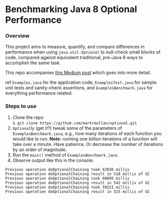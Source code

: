 # Benchmarking Java 8 Optional Performance

### Overview

This project aims to measure, quantify, and compare differences in performance when using `java.util.Optional` to null-check small blocks of code, compared against equivalent traditional, pre-Java 8 ways to accomplish the same task.

This repo accompanies [this Medium post](https://medium.com/@markmullan/benchmarking-java-8-optional-performance-566a2c6cd51c) which goes into more detail.

ref `Examples.java` for the application code, `ExamplesTest.java` for sample unit tests and sanity-check assertions, and `ExamplesBenchmark.java` for everything performance related.

### Steps to use

1. Clone the repo <br/>
  `$ git clone https://github.com/markrmullan/optional.git`
2. `Optional`ly (get it?) tweak some of the parameters of `ExamplesBenchmark.java`, e.g., how many iterations of each function you would like to run. **Note:** running one billion iterations of a function will take over a minute. Have patience. Or decrease the number of iterations by an order of magnitude.  
3. Run the `main()` method of `ExamplesBenchmark.java`.
4. Observe output like this in the console:

```
Previous operation doOptionalChaining took 62036 millis
Previous operation doOptionalChaining result in 518 millis of GC
Previous operation doOptionalChaining took 60095 millis
Previous operation doOptionalChaining result in 542 millis of GC
Previous operation doOptionalChaining took 59221 millis
Previous operation doOptionalChaining result in 525 millis of GC
```

